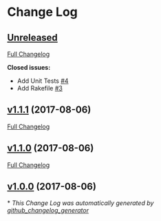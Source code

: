 # Change Log

## [Unreleased](https://github.com/karagenit/github-upstream/tree/HEAD)

[Full Changelog](https://github.com/karagenit/github-upstream/compare/v1.1.1...HEAD)

**Closed issues:**

- Add Unit Tests [\#4](https://github.com/karagenit/github-upstream/issues/4)
- Add Rakefile [\#3](https://github.com/karagenit/github-upstream/issues/3)

## [v1.1.1](https://github.com/karagenit/github-upstream/tree/v1.1.1) (2017-08-06)
[Full Changelog](https://github.com/karagenit/github-upstream/compare/v1.1.0...v1.1.1)

## [v1.1.0](https://github.com/karagenit/github-upstream/tree/v1.1.0) (2017-08-06)
[Full Changelog](https://github.com/karagenit/github-upstream/compare/v1.0.0...v1.1.0)

## [v1.0.0](https://github.com/karagenit/github-upstream/tree/v1.0.0) (2017-08-06)


\* *This Change Log was automatically generated by [github_changelog_generator](https://github.com/skywinder/Github-Changelog-Generator)*